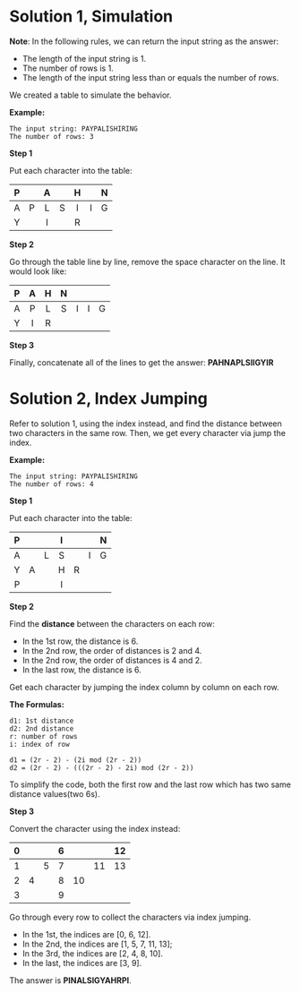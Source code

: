 # Solution 1, Simulation

**Note**: In the following rules, we can return the input string as the answer:

- The length of the input string is 1.
- The number of rows is 1.
- The length of the input string less than or equals the number of rows.



We created a table to simulate the behavior.

**Example:**

```
The input string: PAYPALISHIRING
The number of rows: 3
```

**Step 1**

Put each character into the table:

|  P   |      |  A   |      |  H   |      |  N   |
| :--: | :--: | :--: | :--: | :--: | :--: | :--: |
|  A   |  P   |  L   |  S   |  I   |  I   |  G   |
|  Y   |      |  I   |      |  R   |      |      |

**Step 2**

Go through the table line by line, remove the space character on the line.
It would look like:

|  P   |  A   |  H   |  N   |      |      |      |
| :--: | :--: | :--: | :--: | :--: | :--: | :--: |
|  A   |  P   |  L   |  S   |  I   |  I   |  G   |
|  Y   |  I   |  R   |      |      |      |      |

**Step 3**

Finally, concatenate all of the lines to get the answer: **PAHNAPLSIIGYIR**



# Solution 2, Index Jumping

Refer to solution 1, using the index instead, and find the distance between two characters in the same row. Then, we get every character via jump the index.

**Example:**

```
The input string: PAYPALISHIRING
The number of rows: 4
```

**Step 1**

Put each character into the table:

|  P   |      |      |  I   |      |      |  N   |
| :--: | :--: | :--: | :--: | :--: | :--: | :--: |
|  A   |      |  L   |  S   |      |  I   |  G   |
|  Y   |  A   |      |  H   |  R   |      |      |
|  P   |      |      |  I   |      |      |      |

**Step 2**

Find the **distance** between the characters on each row:

- In the 1st row, the distance is 6.
- In the 2nd row, the order of distances is 2 and 4.
- In the 2nd row, the order of distances is 4 and 2.
- In the last row, the distance is 6.

Get each character by jumping the index column by column on each row.

**The Formulas:**

```
d1: 1st distance
d2: 2nd distance
r: number of rows
i: index of row

d1 = (2r - 2) - (2i mod (2r - 2))
d2 = (2r - 2) - (((2r - 2) - 2i) mod (2r - 2))
```

To simplify the code, both the first row and the last row which has two same distance values(two 6s).

**Step 3**

Convert the character using the index instead:

|  0   |      |      |  6   |      |      |  12  |
| :--: | :--: | :--: | :--: | :--: | :--: | :--: |
|  1   |      |  5   |  7   |      |  11  |  13  |
|  2   |  4   |      |  8   |  10  |      |      |
|  3   |      |      |  9   |      |      |      |

Go through every row to collect the characters via index jumping.

- In the 1st, the indices are [0, 6, 12].
- In the 2nd, the indices are [1, 5, 7, 11, 13];
- In the 3rd, the indices are [2, 4, 8, 10].
- In the last, the indices are [3, 9].

The answer is **PINALSIGYAHRPI**.
